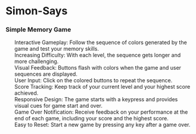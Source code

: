 # Simon-Says<br>
### Simple Memory Game <br>
<ul>
Interactive Gameplay: Follow the sequence of colors generated by the game and test your memory skills.<br>
Increasing Difficulty: With each level, the sequence gets longer and more challenging.<br>
Visual Feedback: Buttons flash with colors when the game and user sequences are displayed.<br>
User Input: Click on the colored buttons to repeat the sequence.<br>
Score Tracking: Keep track of your current level and your highest score achieved.<br>
Responsive Design: The game starts with a keypress and provides visual cues for game start and over.<br>
Game Over Notification: Receive feedback on your performance at the end of each game, including your score and the highest score.<br>
Easy to Reset: Start a new game by pressing any key after a game over.</ul>
